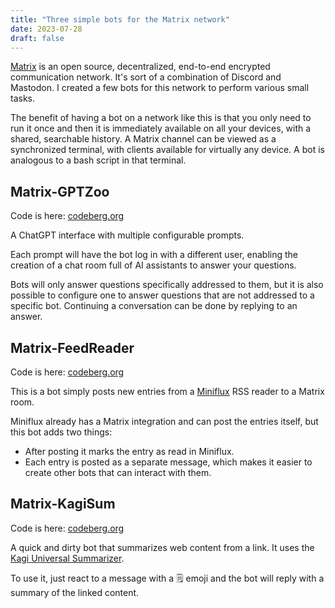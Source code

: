 ```yaml
---
title: "Three simple bots for the Matrix network"
date: 2023-07-28
draft: false
---
```


[Matrix](https://matrix.org) is an open source, decentralized, end-to-end encrypted communication network. It's sort of a combination of Discord and Mastodon. I created a few bots for this network to perform various small tasks.<!-- more -->

The benefit of having a bot on a network like this is that you only need to run it once and then it is immediately available on all your devices, with a shared, searchable history. A Matrix channel can be viewed as a synchronized terminal, with clients available for virtually any device. A bot is analogous to a bash script in that terminal.

## Matrix-GPTZoo

Code is here: [codeberg.org](https://codeberg.org/ewintr/matrix-gptzoo)

A ChatGPT interface with multiple configurable prompts.

Each prompt will have the bot log in with a different user, enabling the creation of a chat room full of AI assistants to answer your questions.

Bots will only answer questions specifically addressed to them, but it is also possible to configure one to answer questions that are not addressed to a specific bot. Continuing a conversation can be done by replying to an answer.

## Matrix-FeedReader

Code is here: [codeberg.org](https://codeberg.org/ewintr/matrix-feedreader)

This is a bot simply posts new entries from a [Miniflux](https://miniflux.app/) RSS reader to a Matrix room.

Miniflux already has a Matrix integration and can post the entries itself, but this bot adds two things:

* After posting it marks the entry as read in Miniflux.
* Each entry is posted as a separate message, which makes it easier to create other bots that can interact with them.

## Matrix-KagiSum

Code is here: [codeberg.org](https://codeberg.org/ewintr/matrix-kagisum)

A quick and dirty bot that summarizes web content from a link. It uses the [Kagi Universal Summarizer](https://blog.kagi.com/universal-summarizer).

To use it, just react to a message with a 🗒️ emoji and the bot will reply with a summary of the linked content.

